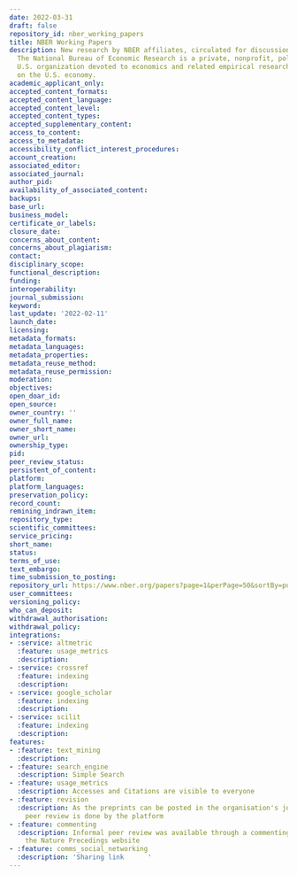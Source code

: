 ```yaml
---
date: 2022-03-31
draft: false
repository_id: nber_working_papers
title: NBER Working Papers
description: New research by NBER affiliates, circulated for discussion and comment.
  The National Bureau of Economic Research is a private, nonprofit, politically independent
  U.S. organization devoted to economics and related empirical research, particularly
  on the U.S. economy.
academic_applicant_only:
accepted_content_formats:
accepted_content_language:
accepted_content_level:
accepted_content_types:
accepted_supplementary_content:
access_to_content:
access_to_metadata:
accessibility_conflict_interest_procedures:
account_creation:
associated_editor:
associated_journal:
author_pid:
availability_of_associated_content:
backups:
base_url:
business_model:
certificate_or_labels:
closure_date:
concerns_about_content:
concerns_about_plagiarism:
contact:
disciplinary_scope:
functional_description:
funding:
interoperability:
journal_submission:
keyword:
last_update: '2022-02-11'
launch_date:
licensing:
metadata_formats:
metadata_languages:
metadata_properties:
metadata_reuse_method:
metadata_reuse_permission:
moderation:
objectives:
open_doar_id:
open_source:
owner_country: ''
owner_full_name:
owner_short_name:
owner_url:
ownership_type:
pid:
peer_review_status:
persistent_of_content:
platform:
platform_languages:
preservation_policy:
record_count:
remining_indrawn_item:
repository_type:
scientific_committees:
service_pricing:
short_name:
status:
terms_of_use:
text_embargo:
time_submission_to_posting:
repository_url: https://www.nber.org/papers?page=1&perPage=50&sortBy=public_date
user_committees:
versioning_policy:
who_can_deposit:
withdrawal_authorisation:
withdrawal_policy:
integrations:
- :service: altmetric
  :feature: usage_metrics
  :description:
- :service: crossref
  :feature: indexing
  :description:
- :service: google_scholar
  :feature: indexing
  :description:
- :service: scilit
  :feature: indexing
  :description:
features:
- :feature: text_mining
  :description:
- :feature: search_engine
  :description: Simple Search
- :feature: usage_metrics
  :description: Accesses and Citations are visible to everyone
- :feature: revision
  :description: As the preprints can be posted in the organisation's journals, the
    peer review is done by the platform
- :feature: commenting
  :description: Informal peer review was available through a commenting system on
    the Nature Precedings website
- :feature: comms_social_networking
  :description: 'Sharing link      '
---
```



